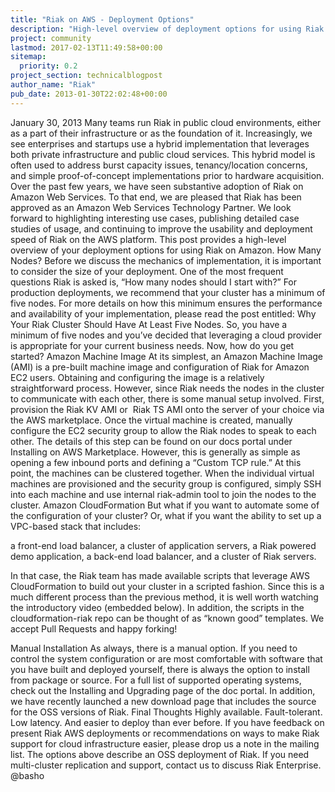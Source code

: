 ```yaml
---
title: "Riak on AWS - Deployment Options"
description: "High-level overview of deployment options for using Riak on Amazon."
project: community
lastmod: 2017-02-13T11:49:58+00:00
sitemap:
  priority: 0.2
project_section: technicalblogpost
author_name: "Riak"
pub_date: 2013-01-30T22:02:48+00:00
---
```

January 30, 2013
Many teams run Riak in public cloud environments, either as a part of their infrastructure or as the foundation of it. Increasingly, we see enterprises and startups use a hybrid implementation that leverages both private infrastructure and public cloud services. This hybrid model is often used to address burst capacity issues, tenancy/location concerns, and simple proof-of-concept implementations prior to hardware acquisition.
Over the past few years, we have seen substantive adoption of Riak on Amazon Web Services. To that end, we are pleased that Riak has been approved as an Amazon Web Services Technology Partner. We look forward to highlighting interesting use cases, publishing detailed case studies of usage, and continuing to improve the usability and deployment speed of Riak on the AWS platform.
This post provides a high-level overview of your deployment options for using Riak on Amazon.
How Many Nodes?
Before we discuss the mechanics of implementation, it is important to consider the size of your deployment. One of the most frequent questions Riak is asked is, “How many nodes should I start with?” For production deployments, we recommend that your cluster has a minimum of five nodes. For more details on how this minimum ensures the performance and availability of your implementation, please read the post entitled: Why Your Riak Cluster Should Have At Least Five Nodes.
So, you have a minimum of five nodes and you’ve decided that leveraging a cloud provider is appropriate for your current business needs. Now, how do you get started?
Amazon Machine Image
At its simplest, an Amazon Machine Image (AMI) is a pre-built machine image and configuration of Riak for Amazon EC2 users.
Obtaining and configuring the image is a relatively straightforward process. However, since Riak needs the nodes in the cluster to communicate with each other, there is some manual setup involved.
First, provision the Riak KV AMI or  Riak TS AMI onto the server of your choice via the AWS marketplace.
Once the virtual machine is created, manually configure the EC2 security group to allow the Riak nodes to speak to each other. The details of this step can be found on our docs portal under Installing on AWS Marketplace. However, this is generally as simple as opening a few inbound ports and defining a “Custom TCP rule.”
At this point, the machines can be clustered together. When the individual virtual machines are provisioned and the security group is configured, simply SSH into each machine and use internal riak-admin tool to join the nodes to the cluster.
Amazon CloudFormation
But what if you want to automate some of the configuration of your cluster? Or, what if you want the ability to set up a VPC-based stack that includes:

a front-end load balancer,
a cluster of application servers,
a Riak powered demo application,
a back-end load balancer,
and a cluster of Riak servers.

In that case, the Riak team has made available scripts that leverage AWS CloudFormation to build out your cluster in a scripted fashion.
Since this is a much different process than the previous method, it is well worth watching the introductory video (embedded below). In addition, the scripts in the cloudformation-riak repo can be thought of as “known good” templates. We accept Pull Requests and happy forking!

Manual Installation
As always, there is a manual option.
If you need to control the system configuration or are most comfortable with software that you have built and deployed yourself, there is always the option to install from package or source.
For a full list of supported operating systems, check out the Installing and Upgrading page of the doc portal. In addition, we have recently launched a new download page that includes the source for the OSS versions of Riak.
Final Thoughts
Highly available.
Fault-tolerant.
Low latency.
And easier to deploy than ever before. If you have feedback on present Riak AWS deployments or recommendations on ways to make Riak support for cloud infrastructure easier, please drop us a note in the mailing list.
The options above describe an OSS deployment of Riak. If you need multi-cluster replication and support, contact us to discuss Riak Enterprise.
@basho
